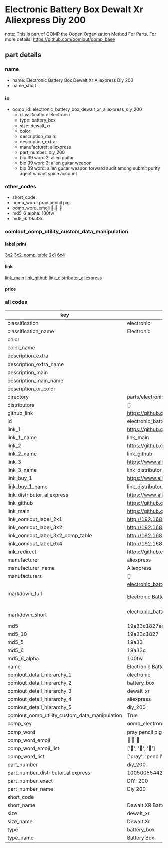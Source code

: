 # Electronic Battery Box Dewalt Xr Aliexpress Diy 200  

note: This is part of OOMP the Oopen Organization Method For Parts. For more details: https://github.com/oomlout/oomp_base

##  part details
  







### name
* name: Electronic Battery Box Dewalt Xr Aliexpress Diy 200
* name_short: 
### id
* oomp_id: electronic_battery_box_dewalt_xr_aliexpress_diy_200
  * classification: electronic
  * type: battery_box
  * size: dewalt_xr
  * color: 
  * description_main: 
  * description_extra: 
  * manufacturer: aliexpress
  * part_number: diy_200
  * bip 39 word 2: alien guitar
  * bip 39 word 3: alien guitar weapon
  * bip 39 word: alien guitar weapon forward audit among submit purity agent vacant spice account

### other_codes
* short_code: 
* oomp_word: pray pencil pig
* oomp_word_emoji :pray: :pencil: :pig:
* md5_6_alpha: 100fw
* md5_6: 19a33c






### oomlout_oomp_utility_custom_data_manipulation
#### label print
[3x2](http://192.168.1.245:1112/?label=oomp%20100fw)
[3x2_oomp_table](http://192.168.1.108:1112/?label=oomp%20100fw)
[2x1](http://192.168.1.242:1112/?label=oomp%20100fw)
[6x4](http://192.168.1.55:1112/?label=oomp%20100fw)    

#### link

[link_main](https://github.com/oomlout/oomlout_oomp_version_1_messy/tree/main/parts/electronic_battery_box_dewalt_xr_aliexpress_diy_200) [link_github](https://github.com/oomlout/oomlout_oomp_version_1_messy/tree/main/parts/electronic_battery_box_dewalt_xr_aliexpress_diy_200) [link_distributor_aliexpress](https://www.aliexpress.com/item/1005005544254172.html)                            

#### price







### all codes 
| key | value |  
| --- | --- |  
| classification | electronic |  
| classification_name | Electronic |  
| color |  |  
| color_name |  |  
| description_extra |  |  
| description_extra_name |  |  
| description_main |  |  
| description_main_name |  |  
| description_or_color |   |  
| directory | parts/electronic_battery_box_dewalt_xr_aliexpress_diy_200 |  
| distributors | [] |  
| github_link | https://github.com/oomlout/oomlout_oomp_part_src/tree/main/parts/electronic_battery_box_dewalt_xr_aliexpress_diy_200 |  
| id | electronic_battery_box_dewalt_xr_aliexpress_diy_200 |  
| link_1 | https://github.com/oomlout/oomlout_oomp_version_1_messy/tree/main/parts/electronic_battery_box_dewalt_xr_aliexpress_diy_200 |  
| link_1_name | link_main |  
| link_2 | https://github.com/oomlout/oomlout_oomp_version_1_messy/tree/main/parts/electronic_battery_box_dewalt_xr_aliexpress_diy_200 |  
| link_2_name | link_github |  
| link_3 | https://www.aliexpress.com/item/1005005544254172.html |  
| link_3_name | link_distributor_aliexpress |  
| link_buy_1 | https://www.aliexpress.com/item/1005005544254172.html |  
| link_buy_1_name | link_distributor_aliexpress |  
| link_distributor_aliexpress | https://www.aliexpress.com/item/1005005544254172.html |  
| link_github | https://github.com/oomlout/oomlout_oomp_version_1_messy/tree/main/parts/electronic_battery_box_dewalt_xr_aliexpress_diy_200 |  
| link_main | https://github.com/oomlout/oomlout_oomp_version_1_messy/tree/main/parts/electronic_battery_box_dewalt_xr_aliexpress_diy_200 |  
| link_oomlout_label_2x1 | http://192.168.1.242:1112/?label=oomp%20100fw |  
| link_oomlout_label_3x2 | http://192.168.1.245:1112/?label=oomp%20100fw |  
| link_oomlout_label_3x2_oomp_table | http://192.168.1.108:1112/?label=oomp%20100fw |  
| link_oomlout_label_6x4 | http://192.168.1.55:1112/?label=oomp%20100fw |  
| link_redirect | https://github.com/oomlout/oomlout_oomp_version_1_messy/tree/main/parts/electronic_battery_box_dewalt_xr_aliexpress_diy_200 |  
| manufacturer | aliexpress |  
| manufacturer_name | Aliexpress |  
| manufacturers | [] |  
| markdown_full | [electronic_battery_box_dewalt_xr_aliexpress_diy_200](none)<br>[](none)<br>[Electronic Battery Box Dewalt Xr Aliexpress Diy 200](none)<br><br> |  
| markdown_short | [electronic_battery_box_dewalt_xr_aliexpress_diy_200](none)<br><br> |  
| md5 | 19a33c1827ae5b001f8785bdf099f032 |  
| md5_10 | 19a33c1827 |  
| md5_5 | 19a33 |  
| md5_6 | 19a33c |  
| md5_6_alpha | 100fw |  
| name | Electronic Battery Box Dewalt Xr Aliexpress Diy 200 |  
| oomlout_detail_hierarchy_1 | electronic |  
| oomlout_detail_hierarchy_2 | battery_box |  
| oomlout_detail_hierarchy_3 | dewalt_xr |  
| oomlout_detail_hierarchy_4 | aliexpress |  
| oomlout_detail_hierarchy_5 | diy_200 |  
| oomlout_oomp_utility_custom_data_manipulation | True |  
| oomp_key | oomp_electronic_battery_box_dewalt_xr_aliexpress_diy_200 |  
| oomp_word | pray pencil pig |  
| oomp_word_emoji | :pray: :pencil: :pig: |  
| oomp_word_emoji_list | [':pray:', ':pencil:', ':pig:'] |  
| oomp_word_list | ['pray', 'pencil', 'pig'] |  
| part_number | diy_200 |  
| part_number_distributor_aliexpress | 1005005544254172 |  
| part_number_exact | DIY-200 |  
| part_number_name | Diy 200 |  
| short_code |  |  
| short_name | Dewalt XR Battery Holder |  
| size | dewalt_xr |  
| size_name | Dewalt Xr |  
| type | battery_box |  
| type_name | Battery Box |  
